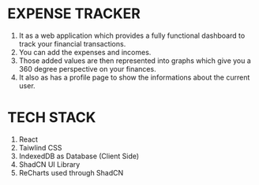 # EXPENSE TRACKER
1. It as a web application which provides a fully functional dashboard to track your financial transactions.
2. You can add the expenses and incomes.
3. Those added values are then represented into graphs which give you a 360 degree perspective on your finances.
4. It also as has a profile page to show the informations about the current user.

# TECH STACK
1. React
2. Taiwlind CSS
3. IndexedDB as Database (Client Side)
4. ShadCN UI Library
5. ReCharts used through ShadCN
